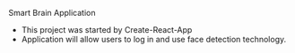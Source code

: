 Smart Brain Application

- This project was started by Create-React-App
- Application will allow users to log in and use face detection technology.